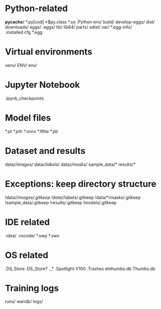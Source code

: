 # Python-related
__pycache__/
*.py[cod]
*$py.class
*.so
.Python
env/
build/
develop-eggs/
dist/
downloads/
eggs/
.eggs/
lib/
lib64/
parts/
sdist/
var/
*.egg-info/
.installed.cfg
*.egg

# Virtual environments
venv/
ENV/
env/

# Jupyter Notebook
.ipynb_checkpoints

# Model files
*.pt
*.pth
*.onnx
*.tflite
*.pb

# Dataset and results
data/*/images/*
data/*/labels/*
data/*/masks/*
sample_data/*
results/*

# Exceptions: keep directory structure
!data/*/images/.gitkeep
!data/*/labels/.gitkeep
!data/*/masks/.gitkeep
!sample_data/.gitkeep
!results/.gitkeep
!models/.gitkeep

# IDE related
.idea/
.vscode/
*.swp
*.swo

# OS related
.DS_Store
.DS_Store?
._*
.Spotlight-V100
.Trashes
ehthumbs.db
Thumbs.db

# Training logs
runs/
wandb/
logs/

